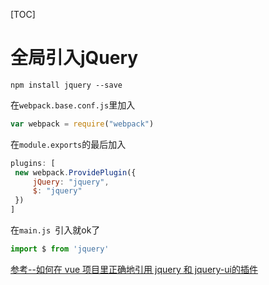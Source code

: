 [TOC]



# 全局引入jQuery

`npm install jquery --save`

在`webpack.base.conf.js`里加入

```js
var webpack = require("webpack")
```

在`module.exports`的最后加入

```js
plugins: [
 new webpack.ProvidePlugin({
     jQuery: "jquery",
     $: "jquery"
 })
]
```

在`main.js `引入就ok了

```js
import $ from 'jquery'
```



[参考--如何在 vue 项目里正确地引用 jquery 和 jquery-ui的插件](https://segmentfault.com/a/1190000007020623)